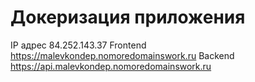 # Докеризация приложения

IP адрес 84.252.143.37
Frontend https://malevkondep.nomoredomainswork.ru
Backend https://api.malevkondep.nomoredomainswork.ru